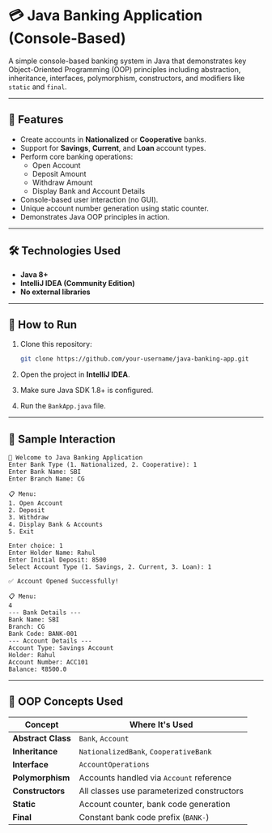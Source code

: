 
# 💳 Java Banking Application (Console-Based)

A simple console-based banking system in Java that demonstrates key Object-Oriented Programming (OOP) principles including abstraction, inheritance, interfaces, polymorphism, constructors, and modifiers like `static` and `final`.

---

## 📌 Features

- Create accounts in **Nationalized** or **Cooperative** banks.
- Support for **Savings**, **Current**, and **Loan** account types.
- Perform core banking operations:
  - Open Account
  - Deposit Amount
  - Withdraw Amount
  - Display Bank and Account Details
- Console-based user interaction (no GUI).
- Unique account number generation using static counter.
- Demonstrates Java OOP principles in action.

---

## 🛠 Technologies Used

- **Java 8+**
- **IntelliJ IDEA (Community Edition)**
- **No external libraries**

---

## 🚀 How to Run

1. Clone this repository:
   ```bash
   git clone https://github.com/your-username/java-banking-app.git
   ```

2. Open the project in **IntelliJ IDEA**.

3. Make sure Java SDK 1.8+ is configured.

4. Run the `BankApp.java` file.

---

## 📖 Sample Interaction

```
🏦 Welcome to Java Banking Application
Enter Bank Type (1. Nationalized, 2. Cooperative): 1
Enter Bank Name: SBI
Enter Branch Name: CG

📋 Menu:
1. Open Account
2. Deposit
3. Withdraw
4. Display Bank & Accounts
5. Exit

Enter choice: 1
Enter Holder Name: Rahul
Enter Initial Deposit: 8500
Select Account Type (1. Savings, 2. Current, 3. Loan): 1

✅ Account Opened Successfully!

📋 Menu:
4
--- Bank Details ---
Bank Name: SBI
Branch: CG
Bank Code: BANK-001
--- Account Details ---
Account Type: Savings Account
Holder: Rahul
Account Number: ACC101
Balance: ₹8500.0
```

---

## 🎯 OOP Concepts Used

| Concept           | Where It's Used                                |
|-------------------|-------------------------------------------------|
| **Abstract Class** | `Bank`, `Account`                              |
| **Inheritance**   | `NationalizedBank`, `CooperativeBank`          |
| **Interface**     | `AccountOperations`                             |
| **Polymorphism**  | Accounts handled via `Account` reference        |
| **Constructors**  | All classes use parameterized constructors      |
| **Static**        | Account counter, bank code generation           |
| **Final**         | Constant bank code prefix (`BANK-`)            |

